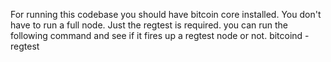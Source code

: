For running this codebase you should have bitcoin core installed. You don't have to run a full node. Just the regtest is required. 
you can run the following command and see if it fires up a regtest node or not.
    bitcoind -regtest